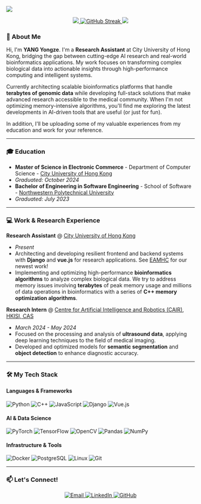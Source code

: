 ![](https://komarev.com/ghpvc/?username=YongzeYang)

<p align="center">
  <a href="https://github.com/YongzeYang">
    <img src="http://github-profile-summary-cards.vercel.app/api/cards/profile-details?username=YongzeYang&theme=transparent" />
  </a>
  <a href="https://git.io/streak-stats">
    <img src="https://github-readme-streak-stats.herokuapp.com?user=YongzeYang&theme=transparent" alt="GitHub Streak" />
  </a>
  <a href="https://github.com/YongzeYang">
    <img src="http://github-profile-summary-cards.vercel.app/api/cards/stats?username=YongzeYang&theme=transparent" />
  </a>
</p>

### 🧬 About Me

Hi, I'm **YANG Yongze**. I'm a **Research Assistant** at City University of Hong Kong, bridging the gap between cutting-edge AI research and real-world bioinformatics applications. My work focuses on transforming complex biological data into actionable insights through high-performance computing and intelligent systems.

Currently architecting scalable bioinformatics platforms that handle **terabytes of genomic data** while developing full-stack solutions that make advanced research accessible to the medical community. When I'm not optimizing memory-intensive algorithms, you'll find me exploring the latest developments in AI-driven tools that are useful (or just for fun).

In addition, I'll be uploading some of my valuable experiences from my education and work for your reference.

---

### 🎓 Education

* **Master of Science in Electronic Commerce** - Department of Computer Science - [City University of Hong Kong](https://www.cityu.edu.hk/)
* *Graduated: October 2024*
* **Bachelor of Engineering in Software Engineering** - School of Software - [Northwestern Polytechnical University](https://www.nwpu.edu.cn/)
* *Graduated: July 2023*

---

### 💻 Work & Research Experience

**Research Assistant** @ [City University of Hong Kong](https://www.cityu.edu.hk/)
* *Present*
* Architecting and developing resilient frontend and backend systems with **Django** and **vue.js** for research applications. See [EAMHC](https://eamhc.deepomics.org/) for our newest work!
* Implementing and optimizing high-performance **bioinformatics algorithms** to analyze complex biological data. We try to address memory issues involving **terabytes** of peak memory usage and millions of data operations in bioinformatics with a series of **C++ memory optimization algorithms**.

**Research Intern** @ [Centre for Artificial Intelligence and Robotics (CAIR), HKISI, CAS](https://www.cair-cas.org.hk/)
* *March 2024 - May 2024*
* Focused on the processing and analysis of **ultrasound data**, applying deep learning techniques to the field of medical imaging.
* Developed and optimized models for **semantic segmentation** and **object detection** to enhance diagnostic accuracy.

---

### 🛠️ My Tech Stack

#### **Languages & Frameworks**
![Python](https://img.shields.io/badge/-Python-3776AB?style=flat-square&logo=Python&logoColor=white)
![C++](https://img.shields.io/badge/-C++-00599C?style=flat-square&logo=C%2B%2B&logoColor=white)
![JavaScript](https://img.shields.io/badge/-JavaScript-F7DF1E?style=flat-square&logo=JavaScript&logoColor=black)
![Django](https://img.shields.io/badge/-Django-092E20?style=flat-square&logo=Django&logoColor=white)
![Vue.js](https://img.shields.io/badge/-Vue.js-4FC08D?style=flat-square&logo=Vue.js&logoColor=white)

#### **AI & Data Science**
![PyTorch](https://img.shields.io/badge/-PyTorch-EE4C2C?style=flat-square&logo=PyTorch&logoColor=white)
![TensorFlow](https://img.shields.io/badge/-TensorFlow-FF6F00?style=flat-square&logo=TensorFlow&logoColor=white)
![OpenCV](https://img.shields.io/badge/-OpenCV-5C3EE8?style=flat-square&logo=OpenCV&logoColor=white)
![Pandas](https://img.shields.io/badge/-Pandas-150458?style=flat-square&logo=Pandas&logoColor=white)
![NumPy](https://img.shields.io/badge/-NumPy-013243?style=flat-square&logo=NumPy&logoColor=white)

#### **Infrastructure & Tools**
![Docker](https://img.shields.io/badge/-Docker-2496ED?style=flat-square&logo=Docker&logoColor=white)
![PostgreSQL](https://img.shields.io/badge/-PostgreSQL-336791?style=flat-square&logo=PostgreSQL&logoColor=white)
![Linux](https://img.shields.io/badge/-Linux-FCC624?style=flat-square&logo=Linux&logoColor=black)
![Git](https://img.shields.io/badge/-Git-F05032?style=flat-square&logo=Git&logoColor=white)


---

### 📫 Let's Connect!

<p align="center">
  <a href="mailto:yongze_yang@outlook.com">
    <img src="https://img.shields.io/badge/-Email-D14836?style=for-the-badge&logo=gmail&logoColor=white" alt="Email" />
  </a>
  <a href="https://linkedin.com/in/yongzeyang">
    <img src="https://img.shields.io/badge/-LinkedIn-0077B5?style=for-the-badge&logo=linkedin&logoColor=white" alt="LinkedIn" />
  </a>
  <a href="https://github.com/YongzeYang">
    <img src="https://img.shields.io/badge/-GitHub-181717?style=for-the-badge&logo=github&logoColor=white" alt="GitHub" />
  </a>
</p>
